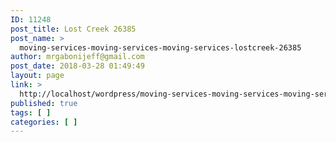```yaml
---
ID: 11248
post_title: Lost Creek 26385
post_name: >
  moving-services-moving-services-moving-services-lostcreek-26385
author: mrgabonijeff@gmail.com
post_date: 2018-03-28 01:49:49
layout: page
link: >
  http://localhost/wordpress/moving-services-moving-services-moving-services-lostcreek-26385/
published: true
tags: [ ]
categories: [ ]
---
```

